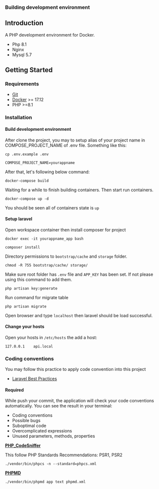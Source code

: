 ### Building development environment
## Introduction

A PHP development environment for Docker.

- Php 8.1
- Nginx
- Mysql 5.7

## Getting Started
### Requirements

- [Git](https://git-scm.com/downloads)
- [Docker](https://store.docker.com/editions/community/docker-ce-desktop-mac) >= 17.12
- PHP >=8.1
### Installation

#### Build development environment

After clone the project, you may to setup alias of your project name in COMPOSE_PROJECT_NAME of .env file. Something like this:
```
cp .env.example .env
```
```
COMPOSE_PROJECT_NAME=yourappname
```

After that, let's following below command:

```
docker-compose build
```

Waiting for a while to finish building containers. Then start run containers.
```
docker-compose up -d
```

You should be seen all of containers state is `up`

#### Setup laravel
Open workspace container then install composer for project
```
docker exec -it yourappname_app bash
```

```
composer install
```

Directory permissions to `bootstrap/cache` and `storage` folder.
```
chmod -R 755 bootstrap/cache/ storage/
```

Make sure root folder has `.env` file and `APP_KEY` has been set. If not please using this command to add them.
```
php artisan key:generate
```

Run command for migrate table

```shell
php artisan migrate
```

Open browser and type `localhost` then laravel should be load successful.

#### Change your hosts
Open your hosts in `/etc/hosts` the add a host:
```
127.0.0.1   ￼api.local
```

### Coding conventions

You may follow this practice to apply code convention into this project
- [Laravel Best Practices](https://github.com/alexeymezenin/laravel-best-practices)

#### Required
While push your commit, the application will check your code conventions automatically. You can see the result in your terminal:

- Coding conventions
- Possible bugs
- Suboptimal code
- Overcomplicated expressions
- Unused parameters, methods, properties

**[PHP_CodeSniffer](https://github.com/squizlabs/PHP_CodeSniffer)**

This follow PHP Standards Recommendations: PSR1, PSR2
```
./vendor/bin/phpcs -n --standard=phpcs.xml
```

**[PHPMD](https://github.com/phpmd/phpmd)**
```
./vendor/bin/phpmd app text phpmd.xml
```
